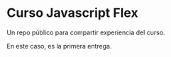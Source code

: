 # Curso Javascript Flex

Un repo público para compartir experiencia del curso.

En este caso, es la primera entrega.
